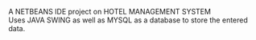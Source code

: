 A NETBEANS IDE project on HOTEL MANAGEMENT SYSTEM<br>
Uses JAVA SWING as well as MYSQL as a database to store the entered data.
